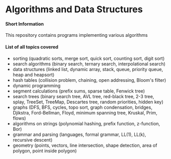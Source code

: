 # Algorithms and Data Structures
#### Short Information
This repository contains programs implementing various algorithms

#### List of all topics covered
+ sorting (quadratic sorts, merge sort, quick sort, counting sort, digit sort)
+ search algorithms (binary search, ternary search, interpolational search)
+ data structures (linked list, dynamic array, stack, queue, priority queue, heap and heapsort)
+ hash tables (collision problem, chaining, open addressing, Bloom's filter)
+ dynamic programming
+ segment calculations (prefix sums, sparse table, Fenwick tree)
+ search trees (binary search tree, AVL tree, red-black tree, 2-3 tree, splay, TreeSet, TreeMap, Descartes tree, random priorities, hidden key)
+ graphs (DFS, BFS, cycles, topo sort, graph condensation, bridges, Djikstra, Ford-Bellman, Floyd, minimum spanning tree, Kruskal, Prim, flows)
+ algorithms on strings (polynomial hashing, prefix function, z-function, Bor)
+ grammar and parsing (languages, formal grammar, LL(1), LL(k), recursive descent)
+ geometry (points, vectors, line intersection, shape detection, area of polygon, point inside polygon)
